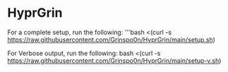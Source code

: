 # HyprGrin

For a complete setup, run the following:
'''bash
<(curl -s https://raw.githubusercontent.com/Grinspo0n/HyprGrin/main/setup.sh)

For Verbose output, run the following:
bash <(curl -s https://raw.githubusercontent.com/Grinspo0n/HyprGrin/main/setup-v.sh)
